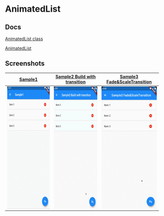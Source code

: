 # AnimatedList

## Docs

[AnimatedList class](https://api.flutter.dev/flutter/widgets/AnimatedList-class.html)

[AnimatedList](https://flutter.dev/docs/catalog/samples/animated-list)

## Screenshots

|[Sample1](lib/pages/sample1.dart)|[Sample2 Build with transition](lib/pages/sample2.dart)|[Sample3 Fade&ScaleTransition](lib/pages/sample3.dart)|
|:-:|:-:|:-:|
|<img src="./screenshots/gif/Sample1.gif" height="400" alt="Screenshot"/>|<img src="./screenshots/gif/Sample2.gif" height="400" alt="Screenshot"/>|<img src="./screenshots/gif/Sample3.gif" height="400" alt="Screenshot"/>|
